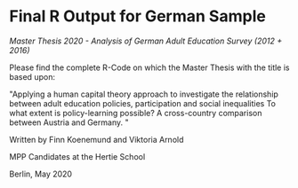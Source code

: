 # **Final R Output for German Sample**
*Master Thesis 2020 - Analysis of German Adult Education Survey (2012 + 2016)*

Please find the complete R-Code on which the Master Thesis with the title is based upon:

"Applying a human capital theory approach to investigate the relationship between adult education policies, participation and social inequalities
To what extent is policy-learning possible? 
A cross-country comparison between Austria and Germany. "

Written by
Finn Koenemund
and
Viktoria Arnold

MPP Candidates at the Hertie School

Berlin, May 2020
